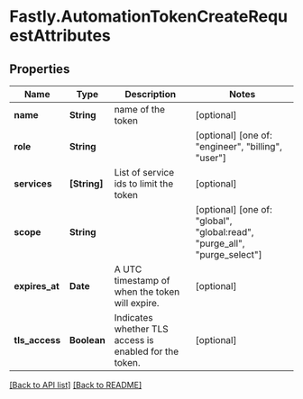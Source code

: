# Fastly.AutomationTokenCreateRequestAttributes

## Properties

Name | Type | Description | Notes
------------ | ------------- | ------------- | -------------
**name** | **String** | name of the token | [optional] 
**role** | **String** |  | [optional]  [one of: "engineer", "billing", "user"]
**services** | **[String]** | List of service ids to limit the token | [optional] 
**scope** | **String** |  | [optional]  [one of: "global", "global:read", "purge_all", "purge_select"]
**expires_at** | **Date** | A UTC timestamp of when the token will expire. | [optional] 
**tls_access** | **Boolean** | Indicates whether TLS access is enabled for the token. | [optional] 


[[Back to API list]](../../README.md#endpoints) [[Back to README]](../../README.md)

